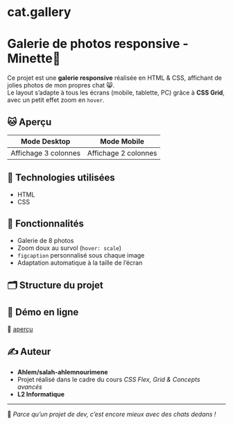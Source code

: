 # cat.gallery
# Galerie de photos responsive - Minette🐾

Ce projet est une **galerie responsive** réalisée en HTML & CSS, affichant de jolies photos de mon propres chat 😸.  
Le layout s’adapte à tous les écrans (mobile, tablette, PC) grâce à **CSS Grid**, avec un petit effet zoom en `hover`.

## 🐱 Aperçu

| Mode Desktop | Mode Mobile |
|--------------|-------------|
| Affichage 3 colonnes | Affichage 2 colonnes |

## 🧱 Technologies utilisées

- HTML
- CSS

## 🎨 Fonctionnalités

- Galerie de 8 photos 
- Zoom doux au survol (`hover: scale`)
- `figcaption` personnalisé sous chaque image
- Adaptation automatique à la taille de l’écran

## 🗂️ Structure du projet


## 👀 Démo en ligne

🔗 [aperçu](http://127.0.0.1:5500/exo3.cats/index.html)


## ✍️ Auteur

- **Ahlem/salah-ahlemnourimene**
- Projet réalisé dans le cadre du cours *CSS Flex, Grid & Concepts avancés*
- **L2 Informatique**

---

🐾 *Parce qu’un projet de dev, c’est encore mieux avec des chats dedans !*

